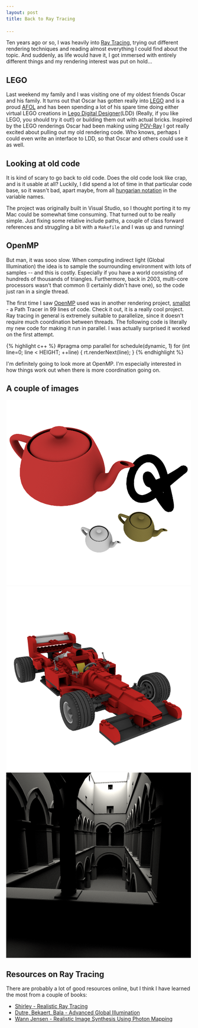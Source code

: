 ```yaml
---
layout: post
title: Back to Ray Tracing

---
```


Ten years ago or so, I was heavily into [Ray Tracing](http://en.wikipedia.org/wiki/Ray_tracing_%28graphics%29), trying out different rendering techniques and reading almost everything I could find about the topic. And suddenly, as life would have it, I got immersed with entirely different things and my rendering interest was put on hold...

## LEGO
Last weekend my family and I was visiting one of my oldest friends Oscar and his family. It turns out that Oscar has gotten really into [LEGO](http://http://www.lego.com/) and is a proud [AFOL](http://en.wiktionary.org/wiki/AFOL) and has been spending a lot of his spare time doing either virtual LEGO creations in [Lego Digital Designer](http://ldd.lego.com/)(LDD) (Really, if you like LEGO, you should try it out!) or building them out with actual bricks. 
Inspired by the LEGO renderings Oscar had been making using [POV-Ray](http://www.povray.org/) I got really excited about pulling out my old rendering code. Who knows, perhaps I could even write an interface to LDD, so that Oscar and others could use it as well.

## Looking at old code

It is kind of scary to go back to old code. Does the old code look like crap, and is it usable at all? Luckily, I did spend a lot of time in that particular code base, so it wasn't bad, apart maybe, from all [hungarian notation](http://en.wikipedia.org/wiki/Hungarian_notation) in the variable names. 

The project was originally built in Visual Studio, so I thought porting it to my Mac could be somewhat time consuming. That turned out to be really simple. Just fixing some relative include paths, a couple of class forward references and struggling a bit with a ``Makefile`` and I was up and running! 

## OpenMP

But man, it was sooo slow. When computing indirect light (Global Illumination) the idea is to sample the sourrounding environment with lots of samples -- and this is costly. Especially if you have a world consisting of hundreds of thousands of triangles. Furthermore, back in 2003, multi-core processors wasn't that common (I certainly didn't have one), so the code just ran in a single thread.

The first time I saw [OpenMP](http://en.wikipedia.org/wiki/OpenMP) used was in another rendering project, [smallpt](http://www.kevinbeason.com/smallpt/) - a Path Tracer in 99 lines of code. Check it out, it is a really cool project. Ray tracing in general is extremely suitable to parallelize, since it doesn't require much coordination between threads. The following code is literally my new code for making it run in parallel. I was actually surprised it worked on the first attempt.

{% highlight c++ %}
    #pragma omp parallel for schedule(dynamic, 1)
    for (int line=0; line < HEIGHT; ++line) {
        rt.renderNext(line);
    }
{% endhighlight %}

I'm definitely going to look more at OpenMP. I'm especially interested in how things work out when there is more coordination going on. 

## A couple of images

![Teapots](/img/pots.png)
![Lego formula 1](/img/f1.png)
![Sponza Atrium](/img/sponza.png)

## Resources on Ray Tracing 
There are probably a lot of good resources online, but I think I have learned the most from a couple of books:

- [Shirley - Realistic Ray Tracing](http://www.amazon.com/Realistic-Ray-Tracing-Peter-Shirley/dp/1568814615)
- [Dutre, Bekaert, Bala - Advanced Global Illumination](http://www.amazon.com/Advanced-Global-Illumination-Second-Philip/dp/1568813074)
- [Wann Jensen - Realistic Image Synthesis Using Photon Mapping](http://www.amazon.com/Realistic-Image-Synthesis-Photon-Mapping/dp/1568811470) 





